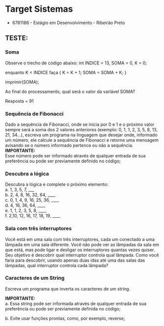 # Target Sistemas
* 6761186 - Estágio em Desenvolvimento - Ribeirão Preto

## TESTE: 

### Soma
Observe o trecho de código abaixo:
int INDICE = 13, SOMA = 0, K = 0;

enquanto K < INDICE faça { K = K + 1; SOMA = SOMA + K; }

imprimir(SOMA);

Ao final do processamento, qual será o valor da variável SOMA? 

Resposta = 91


### Sequência de Fibonacci
Dado a sequência de Fibonacci, onde se inicia por 0 e 1 e o próximo valor sempre será a soma dos 2 valores anteriores (exemplo: 0, 1, 1, 2, 3, 5, 8, 13, 21, 34...), escreva um programa na linguagem que desejar onde, informado um número, ele calcule a sequência de Fibonacci e retorne uma mensagem avisando se o número informado pertence ou não a sequência.  
**IMPORTANTE:**  
Esse número pode ser informado através de qualquer entrada de sua preferência ou pode ser previamente definido no código;   


### Descubra a lógica 
Descubra a lógica e complete o próximo elemento:     
a. 1, 3, 5, 7, ___   
b. 2, 4, 8, 16, 32, 64, ____   
c. 0, 1, 4, 9, 16, 25, 36, ____   
d. 4, 16, 36, 64, ____   
e. 1, 1, 2, 3, 5, 8, ____   
f. 2,10, 12, 16, 17, 18, 19, ____     


### Sala com três interruptores
Você está em uma sala com três interruptores, cada um conectado a uma lâmpada em uma sala diferente. Você não pode ver as lâmpadas da sala em que está, mas pode ligar e desligar os interruptores quantas vezes quiser. Seu objetivo é descobrir qual interruptor controla qual lâmpada.  Como você faria para descobrir, usando apenas duas idas até uma das salas das lâmpadas, qual interruptor controla cada lâmpada?       


### Caracteres de um String
Escreva um programa que inverta os caracteres de um string.  

**IMPORTANTE:**  
a. Essa string pode ser informada através de qualquer entrada de sua preferência ou pode ser previamente definida no código; 

b. Evite usar funções prontas, como, por exemplo, reverse;